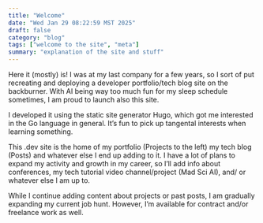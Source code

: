 ```yaml
---
title: "Welcome"
date: "Wed Jan 29 08:22:59 MST 2025"
draft: false
category: "blog"
tags: ["welcome to the site", "meta"]
summary: "explanation of the site and stuff"
---
```


Here it (mostly) is! I was at my last company for a few years, so I sort of put recreating and deploying a developer portfolio/tech blog site on the backburner. With AI being way too much fun for my sleep schedule sometimes, I am proud to launch also this site.

I developed it using the static site generator Hugo, which got me interested in the Go language in general. It’s fun to pick up tangental interests when learning something.

This .dev site is the home of my portfolio (Projects to the left) my tech blog (Posts) and whatever else I end up adding to it. I have a lot of plans to expand my activity and growth in my career, so I’ll add info about conferences, my tech tutorial video channel/project (Mad Sci AI), and/ or whatever else I am up to.

While I continue adding content about projects or past posts, I am gradually expanding my current job hunt. However, I’m available for contract and/or freelance work as well.
